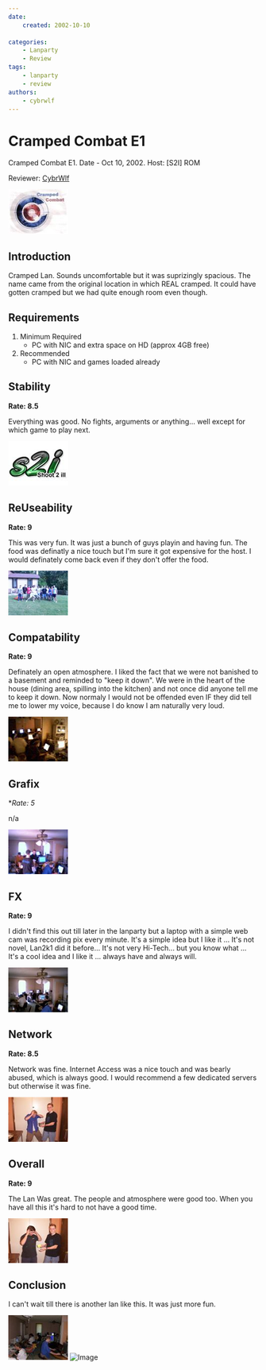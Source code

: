 ```yaml
---
date:
    created: 2002-10-10
    
categories:
    - Lanparty
    - Review
tags:
    - lanparty
    - review
authors:
    - cybrwlf
---
```


# Cramped Combat E1

Cramped Combat E1. Date - Oct 10, 2002. Host: [S2I] ROM

Reviewer: [CybrWlf](../authors/cybrwlf/)

<!-- more -->

![Image](image-0.jpg)

## Introduction

Cramped Lan. Sounds uncomfortable but it was suprizingly spacious. The name came from the original location in which REAL cramped. It could have gotten cramped but we had quite enough room even though.

## Requirements

1. Minimum Required
    * PC with NIC and extra space on HD (approx 4GB free)
2. Recommended
    * PC with NIC and games loaded already

## Stability

**Rate: 8.5** 

Everything was good. No fights, arguments or anything... well except for which game to play next.

![Image](image-1.jpg)
 
## ReUseability

**Rate: 9**

This was very fun. It was just a bunch of guys playin and having fun. The food was definatly a nice touch but I'm sure it got expensive for the host. I would definately come back even if they don't offer the food.

![Image](image-2.jpg)

## Compatability

**Rate: 9** 

Definately an open atmosphere. I liked the fact that we were not banished to a basement and reminded to "keep it down". We were in the heart of the house (dining area, spilling into the kitchen) and not once did anyone tell me to keep it down. Now normaly I would not be offended even IF they did tell me to lower my voice, because I do know I am naturally very loud.

![Image](image-3.jpg)

## Grafix

**Rate: 5* 

n/a

![Image](image-4.jpg)

## FX

**Rate: 9** 

I didn't find this out till later in the lanparty but a laptop with a simple web cam was recording pix every minute. It's a simple idea but I like it ... It's not novel, Lan2k1 did it before... It's not very Hi-Tech... but you know what ... It's a cool idea and I like it ... always have and always will.

 ![Image](image-5.jpg)

## Network

**Rate: 8.5**

Network was fine. Internet Access was a nice touch and was bearly abused, which is always good. I would recommend a few dedicated servers but otherwise it was fine.

 ![Image](image-6.jpg)

## Overall

**Rate: 9** 

The Lan Was great. The people and atmosphere were good too. When you have all this it's hard to not have a good time.

 ![Image](image-7.jpg)

## Conclusion

I can't wait till there is another lan like this. It was just more fun.

 ![Image](image-8.jpg) ![Image](image-9.jpg)